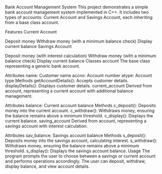 Bank Account Management System
This project demonstrates a simple bank account management system implemented in C++. It includes two types of accounts: Current Account and Savings Account, each inheriting from a base class account.

Features
Current Account

Deposit money
Withdraw money (with a minimum balance check)
Display current balance
Savings Account

Deposit money (with interest calculation)
Withdraw money (with a minimum balance check)
Display current balance
Classes
account
The base class representing a generic bank account.

Attributes
name: Customer name
accno: Account number
atype: Account type
Methods
getAccountDetails(): Accepts customer details.
displayDetails(): Displays customer details.
current_account
Derived from account, representing a current account with additional balance management.

Attributes
balance: Current account balance
Methods
c_deposit(): Deposits money into the current account.
c_withdraw(): Withdraws money, ensuring the balance remains above a minimum threshold.
c_display(): Displays the current balance.
saving_account
Derived from account, representing a savings account with interest calculation.

Attributes
sav_balance: Savings account balance
Methods
s_deposit(): Deposits money into the savings account, calculating interest.
s_withdraw(): Withdraws money, ensuring the balance remains above a minimum threshold.
s_display(): Displays the savings account balance.
Usage
The program prompts the user to choose between a savings or current account and performs operations accordingly. The user can deposit, withdraw, display balance, and view account details.
